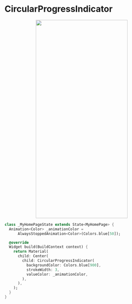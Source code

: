 # CircularProgressIndicator
<p align="center">
<img src="https://docs.google.com/uc?id=1ifK2aRER3qRR5yu68eRbpxUqiI8_Yy9L" height="649" width="300">
</p>

```dart
class _MyHomePageState extends State<MyHomePage> {
  Animation<Color> _animationColor =
      AlwaysStoppedAnimation<Color>(Colors.blue[50]);

  @override
  Widget build(BuildContext context) {
    return Material(
      child: Center(
        child: CircularProgressIndicator(
          backgroundColor: Colors.blue[900],
          strokeWidth: 3,
          valueColor: _animationColor,
        ),
      ),
    );
  }
}
```
